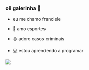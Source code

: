 ### oii galerinha 👋

- eu me chamo franciele

- 🏅 amo esportes
- 🩸 adoro casos criminais
- 💻 estou aprendendo a programar

![](https://media.tenor.com/0wj4ApfUlWUAAAAd/whatever-bank-stare.gif)
